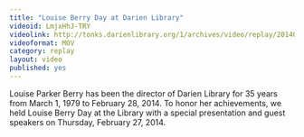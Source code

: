 ```yaml
---
title: "Louise Berry Day at Darien Library"
videoid: LmjxHhJ-TRY
videolink: http://tonks.darienlibrary.org/1/archives/video/replay/20140227_louise_berry_day.mov
videoformat: MOV
category: replay
layout: video
published: yes
---
```


Louise Parker Berry has been the director of Darien Library for 35 years from March 1, 1979 to February 28, 2014. To honor her achievements, we held Louise Berry Day at the Library with a special presentation and guest speakers on Thursday, February 27, 2014.